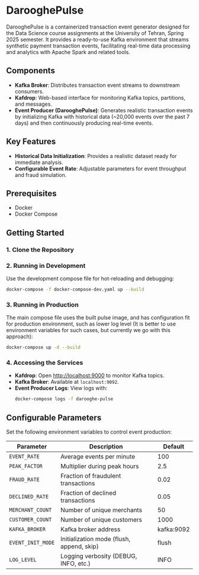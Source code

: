 # DarooghePulse

DarooghePulse is a containerized transaction event generator designed for the Data Science course assignments at the University of Tehran, Spring 2025 semester. It provides a ready-to-use Kafka environment that streams synthetic payment transaction events, facilitating real-time data processing and analytics with Apache Spark and related tools.

## Components

- **Kafka Broker**: Distributes transaction event streams to downstream consumers.
- **Kafdrop**: Web-based interface for monitoring Kafka topics, partitions, and messages.
- **Event Producer (DarooghePulse)**: Generates realistic transaction events by initializing Kafka with historical data (~20,000 events over the past 7 days) and then continuously producing real-time events.

## Key Features

- **Historical Data Initialization**: Provides a realistic dataset ready for immediate analysis.
- **Configurable Event Rate**: Adjustable parameters for event throughput and fraud simulation.

## Prerequisites

- Docker
- Docker Compose

## Getting Started

### 1. Clone the Repository

### 2. Running in Development

Use the development compose file for hot-reloading and debugging:

```bash
docker-compose -f docker-compose-dev.yaml up --build
```

### 3. Running in Production

The main compose file uses the built pulse image, and has configuration fit for production environment, such as lower log level (It is better to use environment variables for such cases, but currently we go with this approach):

```bash
docker-compose up -d --build
```

### 4. Accessing the Services

- **Kafdrop**: Open [http://localhost:9000](http://localhost:9000) to monitor Kafka topics.
- **Kafka Broker**: Available at `localhost:9092`.
- **Event Producer Logs**: View logs with:
  ```bash
  docker-compose logs -f darooghe-pulse
  ```

## Configurable Parameters

Set the following environment variables to control event production:

| Parameter         | Description                                   | Default         |
| ----------------- | --------------------------------------------- | --------------- |
| `EVENT_RATE`      | Average events per minute                     | 100             |
| `PEAK_FACTOR`     | Multiplier during peak hours                  | 2.5             |
| `FRAUD_RATE`      | Fraction of fraudulent transactions           | 0.02            |
| `DECLINED_RATE`   | Fraction of declined transactions             | 0.05            |
| `MERCHANT_COUNT`  | Number of unique merchants                    | 50              |
| `CUSTOMER_COUNT`  | Number of unique customers                    | 1000            |
| `KAFKA_BROKER`    | Kafka broker address                          | kafka:9092      |
| `EVENT_INIT_MODE` | Initialization mode (flush, append, skip)     | flush           |
| `LOG_LEVEL`       | Logging verbosity (DEBUG, INFO, etc.)         | INFO            |

